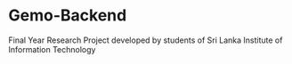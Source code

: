 # Gemo-Backend
Final Year Research Project developed by students of Sri Lanka Institute of Information Technology
